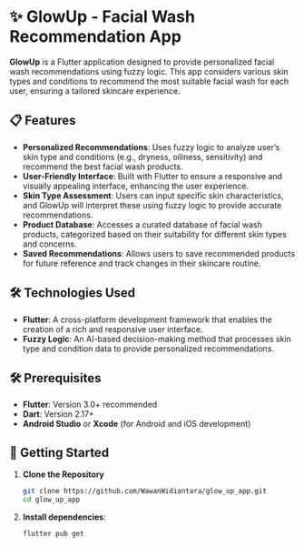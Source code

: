# ✨ GlowUp - Facial Wash Recommendation App

**GlowUp** is a Flutter application designed to provide personalized facial wash recommendations using fuzzy logic. This app considers various skin types and conditions to recommend the most suitable facial wash for each user, ensuring a tailored skincare experience.

## 📋 Features

- **Personalized Recommendations**: Uses fuzzy logic to analyze user’s skin type and conditions (e.g., dryness, oiliness, sensitivity) and recommend the best facial wash products.
- **User-Friendly Interface**: Built with Flutter to ensure a responsive and visually appealing interface, enhancing the user experience.
- **Skin Type Assessment**: Users can input specific skin characteristics, and GlowUp will interpret these using fuzzy logic to provide accurate recommendations.
- **Product Database**: Accesses a curated database of facial wash products, categorized based on their suitability for different skin types and concerns.
- **Saved Recommendations**: Allows users to save recommended products for future reference and track changes in their skincare routine.

## 🛠️ Technologies Used

- **Flutter**: A cross-platform development framework that enables the creation of a rich and responsive user interface.
- **Fuzzy Logic**: An AI-based decision-making method that processes skin type and condition data to provide personalized recommendations.

## 🛠️ Prerequisites

- **Flutter**: Version 3.0+ recommended
- **Dart**: Version 2.17+
- **Android Studio** or **Xcode** (for Android and iOS development)

## 🚀 Getting Started

1. **Clone the Repository**

   ```bash
   git clone https://github.com/WawanWidiantara/glow_up_app.git
   cd glow_up_app

   
2. **Install dependencies**:

   ```bash
   flutter pub get